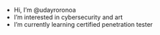 - Hi, I’m @udayroronoa
- I’m interested in cybersecurity and art
- I’m currently learning certified penetration tester
